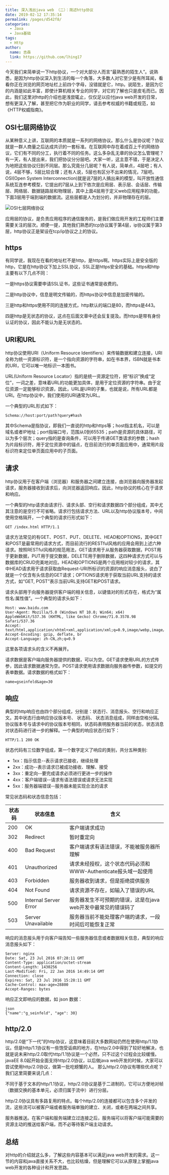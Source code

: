 ```yaml
---
title: 深入浅出java web （二）：简述http协议
date: 2019-02-12 17:35:14
permalink: /pages/d542f8/
categories:
  - Java
  - Java基础
tags:
  - Http
author: 
  name: 吉森
  link: https://github.com/lhing17
---
```


今天我们来简单说一下http协议，一个对大部分人而言“最熟悉的陌生人”。说熟悉，是因为http协议深入到生活的每一个角落，大多数人对它至少是有所耳闻，看看你正在浏览的网页地址栏上前四个字母，没错就是它，http。说陌生，是因为它的内涵是如此丰富，即使计算机相关专业的同学，对它的了解也只是皮毛而已。因此，我们这里对http的介绍也是浅尝辄止，仅仅足以应付java web开发的日常，想有更深入了解，甚至把它作为职业的同学，请去参考权威的书籍或规范，如《HTTP权威指南》。

## OSI七层网络协议
从某种意义上讲，互联网的本质就是一系列的网络协议。那么什么是协议呢？协议就是一群人商量之后达成共识的一套标准。在互联网中存在着成百上千的网络协议，它们有不同的分工，执行着不同的任务。这么多杂乱无章的协议怎么管理呢？有一天，有人提出来，我们把协议分分层吧。大家一听，这主意不错，于是决定人为地把这些协议归到不同层。那么究竟分几层呢？有人说，简单点，4层吧；有人说，4层不够，5层比较合理；还有人说，5层也有区分不出来的情况，7层吧。OSI(Open System Interconnection)就是说7层的人搞出来的模型，叫开放性通信系统互连参考模型，它提出的7层从上到下依次是应用层、表示层、会话层、传输层、网络层、数据链路层和物理层，其中上面4层用于定义web应用程序的功能，下面3层用于端到端的数据流。这些层都是人为划分的，并非物理存在的层。

<!-- more -->

![OSI七层网络协议](/img/640.png)

应用层的协议，是负责应用程序的通信服务的，是我们做应用开发的工程师们主要需要关注的层次。顺便一提，其他我们熟悉的tcp协议属于第4层，ip协议属于第3层，http协议正是架设在tcp/ip协议之上的协议。

## https
有同学说，我现在在看的地址栏不是http，是https啊。https实际上是安全版的http，它是在http协议下加上SSL协议，SSL正是https安全的基础。https和http主要有以下几点不同：

一是https协议需要申请SSL证书，这些证书通常是收费的。

二是http协议中，信息是明文传输的，而https协议中信息是加密传输的。

三是http和https使用不同的连接方式，http默认的端口是80，而https是443。

四是http是无状态的协议，这点在后面文章中还会反复提及。而https是带有身份认证的协议，因此不能认为是无状态的。

## URI和URL
http协议使用URI（Uniform Resource Identifiers）来传输数据和建立连接，URI全称为统一资源标识符，是一个指向资源的字符串，如在书本界，ISBN就是书本的URI，它可以唯一地标识一本图书。

URL(Uniform Resource Locator）指的是统一资源定位符，把“标识”换成“定位”，一词之差，意味着URL的功能更加具体，是用于定位资源的字符串。由于定位资源一定能够标识资源，因此，URL是URI的子集，也就是说，所有URL都是URI。在http协议中，我们使用的URI通常为URL。

一个典型的URL形式如下：

```
Schema://host:port/path?query#hash
```

其中Schema是指协议，即我们一直说的http和https等；host指主机名，可以是域名或者IP地址；port指端口号，范围从0到65535；path是资源的具体路径，可以为多个层次；query指的是查询条件，可以用于传递GET类请求的参数；hash为片段标识符，用于定位资源中的锚点，在目前流行的单页面应用中，通常用片段标识符来定位单页面应用中的子页面。

## 请求
http协议用于在客户端（浏览器）和服务器之间建立连接，由浏览器向服务器发起请求，服务器接收到请求后，向浏览器返回响应。因此，http协议的核心在于请求和响应。

一个典型的http请求由请求行、请求头部、空行和请求数据四个部分组成，其中尤其注意的是空行不可省略。请求行包括请求方法、URL以及http协议版本号，中间使用空格隔开，一个典型的请求行形式如下：

```
GET /index.html HTTP/1.1
```

请求方法常见的有GET、POST、PUT、DELETE、HEAD和OPTIONS，其中GET和POST是最常用的请求方式，而目前流行的RESTful风格的应用会用到上述六种请求。按照RESTful风格的规范用法，GET请求用于从服务器获取数据，POST用于更新数据，PUT用于提交数据，DELETE用于删除数据，这四种请求方式可以与数据库的CRUD完美地对应。HEAD和OPTIONS是两个应用相对较少的请求，其中HEAD请求用于请求获取由Request-URI所标识的资源的响应消息报头，说白了就是一个仅含有头信息的GET请求；OPTIONS请求用于获取当前URL支持的请求方式，如“GET, POST”表示当前URL支持GET和POST请求。

请求头部用于向服务器提供客户端的相关信息，以键值对的形式存在，格式为“属性名:属性值”。一个典型的请求头如下：
```
Host: www.baidu.com
User-Agent: Mozilla/5.0 (Windows NT 10.0; Win64; x64) AppleWebKit/537.36 (KHTML, like Gecko) Chrome/71.0.3578.98 Safari/537.36
Accept: text/html,application/xhtml+xml,application/xml;q=0.9,image/webp,image/apng,*/*;q=0.8
Accept-Encoding: gzip, deflate, br
Accept-Language: zh-CN,zh;q=0.9
```
这里各项请求头的含义不再展开。

请求数据是客户端向服务器提供的数据，可以为空。GET请求使用URL的方式传参，因此请求数据通常为空。POST请求使用请求数据向服务器传参数，如提交的表单数据。请求数据的格式如下：

```
name=gseinfeld&age=30
```
## 响应
典型的http响应也由四个部分组成，分别是：状态行、消息报头、空行和响应正文。其中状态行由响应协议版本号、 状态码、 状态消息组成，同样由空格分隔。协议版本号与请求中的协议版本号相同，状态码表明服务器当前的状态，状态消息对状态码进行进一步的解释。一个典型的响应状态行如下：
```
HTTP/1.1 200 OK
```

状态代码有三位数字组成，第一个数字定义了响应的类别，共分五种类别:

- 1xx：指示信息--表示请求已接收，继续处理
- 2xx：成功--表示请求已被成功接收、理解、接受
- 3xx：重定向--要完成请求必须进行更进一步的操作
- 4xx：客户端错误--请求有语法错误或请求无法实现
- 5xx：服务器端错误--服务器未能实现合法的请求

常见状态码和状态信息包括：

| 状态码 | 状态信息 | 含义 |
| ------ | -------- | ---- |
| 200    | OK       | 客户端请求成功 |
| 302    | Redirect | 暂时重定向 |
| 400    | Bad Request | 客户端请求有语法错误，不能被服务器所理解 |
| 401    | Unauthorized | 请求未经授权，这个状态代码必须和WWW-Authenticate报头域一起使用 |
| 403    | Forbidden | 服务器收到请求，但是拒绝提供服务 |
| 404    | Not Found | 请求资源不存在，如输入了错误的URL |
| 500    | Internal Server Error | 服务器发生不可预期的错误，这是在java web开发中最常见的错误码了 |
| 503    | Server Unavailable | 服务器当前不能处理客户端的请求，一段时间后可能恢复正常 |

响应的消息报头用于向客户端告知一些服务器信息或者数据相关信息，典型的响应消息报头如下：
```text
Server: nginx
Date: Sat, 23 Jul 2016 07:28:11 GMT
Content-Type: application/octet-stream
Content-Length: 1430256
Last-Modified: Fri, 22 Jan 2016 14:49:14 GMT
Connection: close
Expires: Sat, 23 Jul 2016 15:28:11 GMT
Cache-Control: max-age=28800
Accept-Ranges: bytes
```
响应正文即响应的数据，如 json 数据：
```
json
{"name":"g_seinfeld", "age": 30}
```

## http/2.0
http/2.0是“下一代”的http协议，这意味着目前大多数网站仍然在使用http/1.1协议。但是http/1.1协议有一些饱受诟病的地方，在http/2.0中得到了较好地解决，也就是说未来http/2.0取代http/1.1协议是一个必然，只不过这个过程会比较缓慢。javaEE 8.0起开始全面支持http/2.0协议，以后做java web开发的时候，大家可以尝试使用http/2.0协议，做第一批吃螃蟹的人。
那么http/2.0协议有哪些优点呢？我们这里简要来说几点：

不同于基于文本的http/1.1协议，http/2.0协议是基于二进制的，它可以方便地对帧（数据交换的基本单元，必须归属于流中）进行分层。

http/2.0协议具有多路复用的特点。每个http/2.0的连接都可以包含多个并发的流，这些流可以被客户端或者服务端单独的建立、关闭，或者在两端之间共享。

服务器推送。在客户端和服务端建立过连接之后，服务端可以将客户端可能需要的资源主动的推送给客户端，而不必等待客户端主动请求。

## 总结
对http的介绍就这么多，了解这些内容基本可以满足java web开发的需求。这一节的内容和java直接关系不大，也比较枯燥，但是理解它可以从原理上掌握java web开发的各种设计和开发思路。

